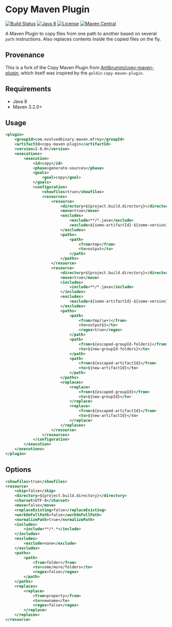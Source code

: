 # Copy Maven Plugin

[![Build Status](https://github.com/evolvedbinary/copy-maven-plugin/actions/workflows/ci.yml/badge.svg?branch=main)](https://github.com/evolvedbinary/copy-maven-plugin/actions/workflows/ci.yml)
[![Java 8](https://img.shields.io/badge/java-8-blue.svg)](https://adoptopenjdk.net/)
[![License](https://img.shields.io/badge/license-Apache%202.0-blue.svg)](http://www.apache.org/licenses/LICENSE-2.0.txt)
[![Maven Central](https://maven-badges.herokuapp.com/maven-central/com.evolvedbinary.maven.mfrey/opy-maven-plugin/badge.svg)](https://search.maven.org/search?q=g:com.evolvedbinary.maven.mfrey)

A Maven Plugin to copy files from one path to another based on several `path` instructions.
Also replaces contents inside the copied files on the fly.

## Provenance
This is a fork of the Copy Maven Plugin from [Antibrumm/copy-maven-plugin](https://github.com/Antibrumm/copy-maven-plugin), which itself was inspired by the `goldin` `copy-maven-plugin`. 


## Requirements
* Java 8
* Maven 3.2.0+

## Usage
```xml
<plugin>
    <groupId>com.evolvedbinary.maven.mfrey</groupId>
    <artifactId>copy-maven-plugin</artifactId>
    <version>2.0.0</version>
    <executions>
        <execution>
            <id>copy</id>
            <phase>generate-sources</phase>
            <goals>
                <goal>copy</goal>
            </goals>
            <configuration>
                <showfiles>true</showfiles>
                <resources>
                    <resource>
                        <directory>${project.build.directory}</directory>
                        <move>true</move>
                        <excludes>
                            <exclude>**/*.java</exclude>
                            <exclude>${some-artifactId}-${some-version}/src/**</exclude>
                        </excludes>
                        <paths>
                            <path>
                                <from>tmp</from>
                                <to>output</to>
                            </path>
                        </paths>
                    </resource>
                    <resource>
                        <directory>${project.build.directory}</directory>
                        <move>true</move>
                        <includes>
                            <include>**/*.java</include>
                        </includes>
                        <excludes>
                            <exclude>${some-artifactId}-${some-version}/src/**</exclude>
                        </excludes>
                        <paths>
                            <path>
                                <from>tmp(\w+)</from>
                                <to>output$1</to>
                                <regex>true</regex>
                            </path>
                            <path>
                                <from>${escaped-groupId-folders}</from>
                                <to>${new-groupId-folders}</to>
                            </path>
                            <path>
                                <from>${escaped-artifactId}</from>
                                <to>${new-artifactId}</to>
                            </path>
                        </paths>
                        <replaces>
                            <replace>
                                <from>${escaped-groupId}</from>
                                <to>${new-groupId}</to>
                            </replace>
                            <replace>
                                <from>${escaped-artifactId}</from>
                                <to>${new-artifactId}</to>
                            </replace>
                        </replaces>
                    </resource>
                </resources>
            </configuration>
        </execution>
    </executions>
</plugin>
```

## Options
```xml
<showfiles>true</showfiles>
<resource>
    <skip>false</skip>
    <directory>${project.build.directory}</directory>
    <charset>UTF-8</charset>
    <move>false</move>
    <replaceExisting>false</replaceExisting>
    <workOnFullPath>false</workOnFullPath>
    <normalizePath>true</normalizePath>
    <includes>
        <include>**/*.*</include>
    </includes>
    <excludes>
        <exclude>none</exclude>
    </excludes>
    <paths>
        <path>
            <from>folder</from>
            <to>some/more/folders</to>
            <regex>false</regex>
        </path>
    </paths>
    <replaces>
        <replace>
            <from>property</from>
            <to>newname</to>
            <regex>false</regex>
        </replace>
    </replaces>
</resource>
```
